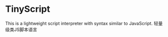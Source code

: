 # TinyScript
This is a lightweight script interpreter with syntax similar to JavaScript. 轻量级类JS脚本语言
